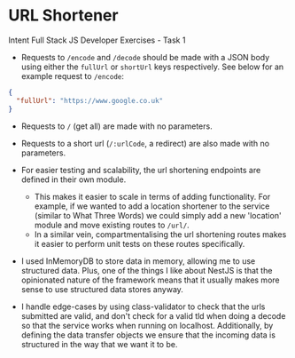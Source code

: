 # URL Shortener
Intent Full Stack JS Developer Exercises - Task 1

- Requests to `/encode` and `/decode` should be made with a JSON body using either the `fullUrl` or `shortUrl` keys respectively. See below for an example request to `/encode`:

```json
{
  "fullUrl": "https://www.google.co.uk"
}
```

- Requests to `/` (get all) are made with no parameters.

- Requests to a short url (`/:urlCode`, a redirect) are also made with no parameters.

- For easier testing and scalability, the url shortening endpoints are defined in their own module.
  - This makes it easier to scale in terms of adding functionality. For example, if we wanted to add a location shortener to the service (similar to What Three Words) we could simply add a new 'location' module and move existing routes to `/url/`.
  - In a similar vein, compartmentalising the url shortening routes makes it easier to perform unit tests on these routes specifically.

- I used InMemoryDB to store data in memory, allowing me to use structured data. Plus, one of the things I like about NestJS is that the opinionated nature of the framework means that it usually makes more sense to use structured data stores anyway.

- I handle edge-cases by using class-validator to check that the urls submitted are valid, and don't check for a valid tld when doing a decode so that the service works when running on localhost. Additionally, by defining the data transfer objects we ensure that the incoming data is structured in the way that we want it to be.